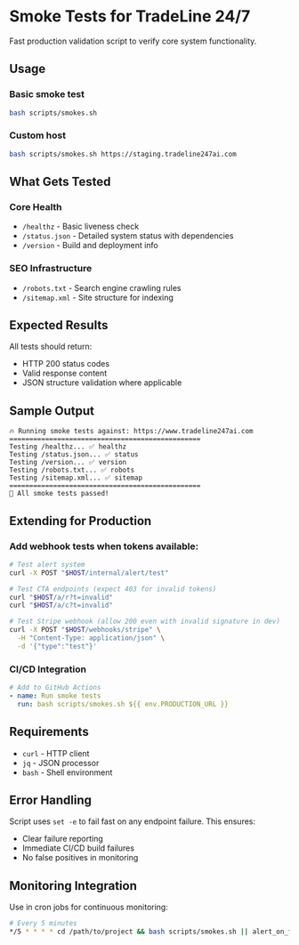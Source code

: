 # Smoke Tests for TradeLine 24/7

Fast production validation script to verify core system functionality.

## Usage

### Basic smoke test
```bash
bash scripts/smokes.sh
```

### Custom host
```bash
bash scripts/smokes.sh https://staging.tradeline247ai.com
```

## What Gets Tested

### Core Health
- `/healthz` - Basic liveness check
- `/status.json` - Detailed system status with dependencies
- `/version` - Build and deployment info

### SEO Infrastructure  
- `/robots.txt` - Search engine crawling rules
- `/sitemap.xml` - Site structure for indexing

## Expected Results

All tests should return:
- HTTP 200 status codes
- Valid response content
- JSON structure validation where applicable

## Sample Output

```
🔥 Running smoke tests against: https://www.tradeline247ai.com
================================================
Testing /healthz... ✅ healthz
Testing /status.json... ✅ status  
Testing /version... ✅ version
Testing /robots.txt... ✅ robots
Testing /sitemap.xml... ✅ sitemap
================================================
🎉 All smoke tests passed!
```

## Extending for Production

### Add webhook tests when tokens available:
```bash
# Test alert system
curl -X POST "$HOST/internal/alert/test"

# Test CTA endpoints (expect 403 for invalid tokens)
curl "$HOST/a/r?t=invalid"
curl "$HOST/a/c?t=invalid"

# Test Stripe webhook (allow 200 even with invalid signature in dev)
curl -X POST "$HOST/webhooks/stripe" \
  -H "Content-Type: application/json" \
  -d '{"type":"test"}'
```

### CI/CD Integration
```yaml
# Add to GitHub Actions
- name: Run smoke tests
  run: bash scripts/smokes.sh ${{ env.PRODUCTION_URL }}
```

## Requirements

- `curl` - HTTP client
- `jq` - JSON processor
- `bash` - Shell environment

## Error Handling

Script uses `set -e` to fail fast on any endpoint failure. This ensures:
- Clear failure reporting
- Immediate CI/CD build failures
- No false positives in monitoring

## Monitoring Integration

Use in cron jobs for continuous monitoring:
```bash
# Every 5 minutes
*/5 * * * * cd /path/to/project && bash scripts/smokes.sh || alert_on_failure
```